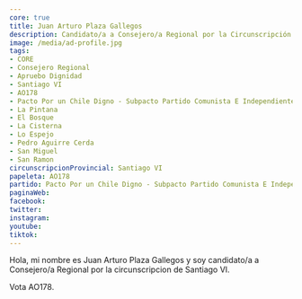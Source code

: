 ```yaml
---
core: true
title: Juan Arturo Plaza Gallegos
description: Candidato/a a Consejero/a Regional por la Circunscripción de Santiago VI
image: /media/ad-profile.jpg
tags:
- CORE
- Consejero Regional
- Apruebo Dignidad
- Santiago VI
- AO178
- Pacto Por un Chile Digno - Subpacto Partido Comunista E Independientes - Independientes
- La Pintana
- El Bosque
- La Cisterna
- Lo Espejo
- Pedro Aguirre Cerda
- San Miguel
- San Ramon
circunscripcionProvincial: Santiago VI
papeleta: AO178
partido: Pacto Por un Chile Digno - Subpacto Partido Comunista E Independientes - Independientes
paginaWeb:
facebook:
twitter:
instagram:
youtube:
tiktok:
---
```

Hola, mi nombre es Juan Arturo Plaza Gallegos y soy candidato/a a Consejero/a Regional por la circunscripcion de Santiago VI.

Vota AO178.
